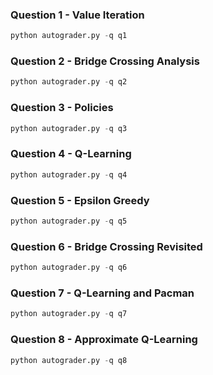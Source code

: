 
### Question 1 - Value Iteration           
```python
python autograder.py -q q1
```

### Question 2 - Bridge Crossing Analysis
```python
python autograder.py -q q2
```

### Question 3 - Policies
```python
python autograder.py -q q3
```

### Question 4 - Q-Learning
```python
python autograder.py -q q4
```

### Question 5 - Epsilon Greedy
```python
python autograder.py -q q5
```

### Question 6 - Bridge Crossing Revisited
```python
python autograder.py -q q6
```

### Question 7 - Q-Learning and Pacman
```python
python autograder.py -q q7
```

### Question 8 - Approximate Q-Learning
```python
python autograder.py -q q8
```


